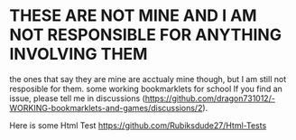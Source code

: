 # THESE ARE NOT MINE AND I AM NOT RESPONSIBLE FOR ANYTHING INVOLVING THEM
the ones that say they are mine are acctualy mine though, but I am still not resposible for them.
some working bookmarklets for school
If you find an issue, please tell me in discussions (https://github.com/dragon731012/-WORKING-bookmarklets-and-games/discussions/2).

Here is some Html Test https://github.com/Rubiksdude27/Html-Tests
